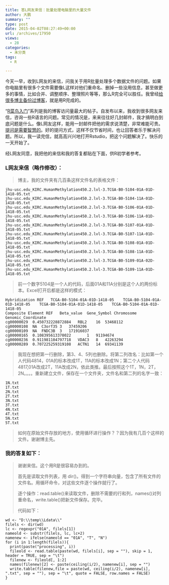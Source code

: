 ```yaml
---
title: 答L网友来信：批量处理电脑里的大量文件
author: 大鹏
summary: ""
type: post
date: 2015-04-02T08:27:49+00:00
url: /archives/17950
views:
  - 28
categories:
  - 未分类
tags:
  - R

---
```

今天一早，收到L网友的来信，问我关于用R批量处理多个数据文件的问题。如果你电脑里有很多个文件需要像L这样对他们重命名、删掉一些没用信息，甚至做更多的事情，比如合并、调整顺序、整理照片等等，那么R完全可以胜任。我曾经[给很多博主备份过博客][1]，就是用R完成的。

“[R菜鸟入门][2]”系列是我的博客访问量最大的帖子。自发布以来，我收到很多网友来信，咨询一些R语言的问题。常见的情况是，来来往往好几封邮件，我才搞明白到底问题是什么。像L网友这样，能用一封邮件把他的需求说清楚，非常难能可贵。[提问是需要智慧的][3]。好的提问方式，这样不仅节省时间，也让回答者乐于解决问题。所以，我一读完信，就高高兴兴地打开Rstudio，把这个问题解决了。快乐的一天开始了。

经L网友同意，我把他的来信和我的答复都贴在下面，供R初学者参考。

### L网友来信（略作修改）：

> 博主，我的文件夹有几百条这样文件名的表格文件：

    jhu-usc.edu_KIRC.HumanMethylation450.2.lvl-3.TCGA-B0-5104-01A-01D-1418-05.txt
    jhu-usc.edu_KIRC.HumanMethylation450.2.lvl-3.TCGA-B0-5104-11A-01D-1418-05.txt
    jhu-usc.edu_KIRC.HumanMethylation450.2.lvl-3.TCGA-B0-5106-01A-01D-1418-05.txt
    jhu-usc.edu_KIRC.HumanMethylation450.2.lvl-3.TCGA-B0-5106-11A-01D-1418-05.txt
    jhu-usc.edu_KIRC.HumanMethylation450.2.lvl-3.TCGA-B0-5107-01A-01D-1418-05.txt
    jhu-usc.edu_KIRC.HumanMethylation450.2.lvl-3.TCGA-B0-5107-11A-01D-1418-05.txt
    jhu-usc.edu_KIRC.HumanMethylation450.2.lvl-3.TCGA-B0-5108-01A-01D-1418-05.txt
    jhu-usc.edu_KIRC.HumanMethylation450.2.lvl-3.TCGA-B0-5108-11A-01D-1418-05.txt
    jhu-usc.edu_KIRC.HumanMethylation450.2.lvl-3.TCGA-B0-5109-01A-02D-1418-05.txt
    jhu-usc.edu_KIRC.HumanMethylation450.2.lvl-3.TCGA-B0-5109-11A-01D-1418-05.txt
    

> 前一个数字5104是一个人的代码，后面01A和11A分别是这个人的两份标本。Excel打开后都是这样的模式：

    Hybridization REF   TCGA-B0-5104-01A-01D-1418-05    TCGA-B0-5104-01A-01D-1418-05    TCGA-B0-5104-01A-01D-1418-05    TCGA-B0-5104-01A-01D-1418-05
    Composite Element REF   Beta_value  Gene_Symbol Chromosome  Genomic_Coordinate
    cg00000029  0.450732228872884   RBL2    16  53468112
    cg00000108  NA  C3orf35 3   37459206
    cg00000109  NA  FNDC3B  3   171916037
    cg00000165  0.108395613370022       1   91194674
    cg00000236  0.911981104797718   VDAC3   8   42263294
    cg00000289  0.707225259319108   ACTN1   14  69341139
    

> 我现在想把第一行删除，第3、4、5列也删除。将第二列改名：比如第一个人代码4814，01A的标本改成1T，11A的标本改成1N；第二个人代码4817,01A改成2T，11A改成2N，依此类推。最后按照这个1T，1N，2T，2N。。。。重新建立文件，保存在一个文件夹，文件名和第二列的名字一致：

    1N.txt
    1T.txt
    2N.txt
    2T.txt
    3N.txt
    3T.txt
    4N.txt
    4T.txt
    5N.txt
    5T.txt
    

> 如何在原始文件存放的地方，使用循环进行操作？？因为我有几百个这样的文件。谢谢博主先。

### 我的答复如下：

> 谢谢来信。这个用R是很容易办到的。
> 
> 首先是读取文件列表，用 dir()。得到一个字符串向量，包含了所有文件的文件名。用循环命令，对这些文件逐个操作就行了。
> 
> 逐个操作：read.table()来读取文件，删除不需要的行和列，names()对列重命名，write.table()把新文件保存。完毕。
> 
> 代码如下：

    wd <- "D:\\temp\\Ldata\\"
    filels <- dir(wd)
    lc <- regexpr("01A", filels[1])
    nameold <- substr(filels, lc, lc+2)
    namenew <- ifelse(nameold == "01A", "T", "N")
    for (i in 1:length(filels)){
      print(paste("processing", i))
      fileold <- read.table(paste(wd, filels[i], sep = ""), skip = 1, header = TRUE, sep = "\t")
      filenew <- fileold[, 1:2]
      names(filenew)[2] <- paste(ceiling(i/2), namenew[i], sep = "")
      write.table(filenew,file = paste(wd, ceiling(i/2), namenew[i], ".txt", sep = ""), sep = "\t", quote = FALSE, row.names = FALSE)
    }

 [1]: http://dapengde.com/archives/16906
 [2]: http://dapengde.com/r4dummies
 [3]: http://www.beiww.com/doc/oss/smart-questions.html#classic
